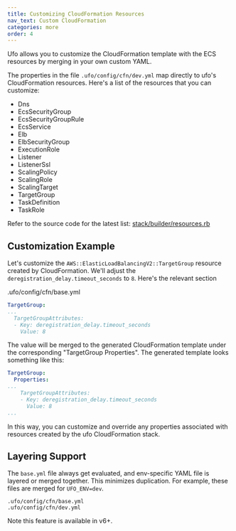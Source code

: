 ```yaml
---
title: Customizing CloudFormation Resources
nav_text: Custom CloudFormation
categories: more
order: 4
---
```


Ufo allows you to customize the CloudFormation template with the ECS resources by merging in your own custom YAML.

The properties in the file `.ufo/config/cfn/dev.yml` map directly to ufo's CloudFormation resources. Here's a list of the resources that you can customize:

* Dns
* EcsSecurityGroup
* EcsSecurityGroupRule
* EcsService
* Elb
* ElbSecurityGroup
* ExecutionRole
* Listener
* ListenerSsl
* ScalingPolicy
* ScalingRole
* ScalingTarget
* TargetGroup
* TaskDefinition
* TaskRole

Refer to the source code for the latest list: [stack/builder/resources.rb](https://github.com/boltops-tools/ufo/blob/master/lib/ufo/cfn/stack/builder/resources.rb)

## Customization Example

Let's customize the `AWS::ElasticLoadBalancingV2::TargetGroup` resource created by CloudFormation.  We'll adjust the `deregistration_delay.timeout_seconds` to `8`.  Here's the relevant section

.ufo/config/cfn/base.yml

```yaml
TargetGroup:
...
  TargetGroupAttributes:
  - Key: deregistration_delay.timeout_seconds
    Value: 8
```

The value will be merged to the generated CloudFormation template under the corresponding "TargetGroup Properties".  The generated template looks something like this:

```yaml
TargetGroup:
  Properties:
...
    TargetGroupAttributes:
    - Key: deregistration_delay.timeout_seconds
      Value: 8
...
```


In this way, you can customize and override any properties associated with resources created by the ufo CloudFormation stack.

## Layering Support

The `base.yml` file always get evaluated, and env-specific YAML file is layered or merged together. This minimizes duplication.  For example, these files are merged for `UFO_ENV=dev`.

    .ufo/config/cfn/base.yml
    .ufo/config/cfn/dev.yml

Note this feature is available in v6+.
